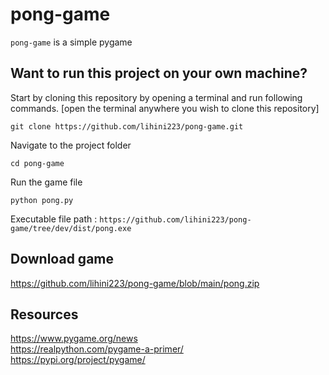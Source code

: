 # pong-game

`pong-game` is a simple pygame 

## Want to run this project on your own machine?

Start by cloning this repository by opening a terminal and run following commands. [open the terminal anywhere you wish to clone this repository]

```
git clone https://github.com/lihini223/pong-game.git
```

Navigate to the project folder
```
cd pong-game
```
Run the game file
```
python pong.py
```

Executable file path : `https://github.com/lihini223/pong-game/tree/dev/dist/pong.exe`

## Download game 

https://github.com/lihini223/pong-game/blob/main/pong.zip


## Resources
https://www.pygame.org/news
<br>
https://realpython.com/pygame-a-primer/
<br>
https://pypi.org/project/pygame/
<br>
